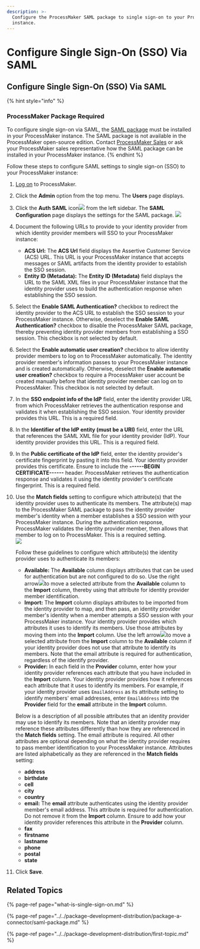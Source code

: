 ```yaml
---
description: >-
  Configure the ProcessMaker SAML package to single sign-on to your ProcessMaker
  instance.
---
```


# Configure Single Sign-On \(SSO\) Via SAML

## Configure Single Sign-On \(SSO\) Via SAML

{% hint style="info" %}
### ProcessMaker Package Required

To configure single sign-on via SAML, the [SAML package](../../package-development-distribution/package-a-connector/saml-package.md) must be installed in your ProcessMaker instance. The SAML package is not available in the ProcessMaker open-source edition. Contact [ProcessMaker Sales](mailto:sales@processmaker.com) or ask your ProcessMaker sales representative how the SAML package can be installed in your ProcessMaker instance.
{% endhint %}

Follow these steps to configure SAML settings to single sign-on \(SSO\) to your ProcessMaker instance:

1. [Log on](../../using-processmaker/log-in.md#log-in) to ProcessMaker.
2. Click the **Admin** option from the top menu. The **Users** page displays.
3. Click the **Auth SAML** icon![](../../.gitbook/assets/auth-saml-icon-package-admin.png) from the left sidebar. The **SAML Configuration** page displays the settings for the SAML package. ![](../../.gitbook/assets/saml-configuration-package-admin.png) 
4. Document the following URLs to provide to your identity provider from which identity provider members will SSO to your ProcessMaker instance:
   * **ACS Url:** The **ACS Url** field displays the Assertive Customer Service \(ACS\) URL. This URL is your ProcessMaker instance that accepts messages or SAML artifacts from the identity provider to establish the SSO session.
   * **Entity ID \(Metadata\):** The **Entity ID \(Metadata\)** field displays the URL to the SAML XML files in your ProcessMaker instance that the identity provider uses to build the authentication response when establishing the SSO session.
5. Select the **Enable SAML Authentication?** checkbox to redirect the identity provider to the ACS URL to establish the SSO session to your ProcessMaker instance. Otherwise, deselect the **Enable SAML Authentication?** checkbox to disable the ProcessMaker SAML package, thereby preventing identity provider members from establishing a SSO session. This checkbox is not selected by default.
6. Select the **Enable automatic user creation?** checkbox to allow identity provider members to log on to ProcessMaker automatically. The identity provider member's information passes to your ProcessMaker instance and is created automatically. Otherwise, deselect the **Enable automatic user creation?** checkbox to require a ProcessMaker user account be created manually before that identity provider member can log on to ProcessMaker. This checkbox is not selected by default.
7. In the **SSO endpoint info of the IdP** field, enter the identity provider URL from which ProcessMaker retrieves the authentication response and validates it when establishing the SSO session. Your identity provider provides this URL. This is a required field.
8. In the **Identifier of the IdP entity \(must be a URI\)** field, enter the URL that references the SAML XML file for your identity provider \(IdP\). Your identity provider provides this URL. This is a required field.
9. In the **Public certificate of the IdP** field, enter the identity provider's certificate fingerprint by pasting it into this field. Your identity provider provides this certificate. Ensure to include the **------BEGIN CERTIFICATE------** header. ProcessMaker retrieves the authentication response and validates it using the identity provider's certificate fingerprint. This is a required field.
10. Use the **Match fields** setting to configure which attribute\(s\) that the identity provider uses to authenticate its members. The attribute\(s\) map to the ProcessMaker SAML package to pass the identity provider member's identity when a member establishes a SSO session with your ProcessMaker instance. During the authentication response, ProcessMaker validates the identity provider member, then allows that member to log on to ProcessMaker. This is a required setting.  
    ![](../../.gitbook/assets/saml-configuration-match-fields-package-admin.png) 

    Follow these guidelines to configure which attribute\(s\) the identity provider uses to authenticate its members:

    * **Available:** The **Available** column displays attributes that can be used for authentication but are not configured to do so. Use the right arrow![](../../.gitbook/assets/right-arrow-saml-configuration-package-admin.png)to move a selected attribute from the **Available** column to the **Import** column, thereby using that attribute for identity provider member identification.
    * **Import:** The **Import** column displays attributes to be imported from the identity provider to map, and then pass, an identity provider member's identity when a member attempts a SSO session with your ProcessMaker instance. Your identity provider provides which attributes it uses to identify its members. Use those attributes by moving them into the **Import** column. Use the left arrow![](../../.gitbook/assets/left-arrow-saml-configuration-package-admin.png)to move a selected attribute from the **Import** column to the **Available** column if your identity provider does not use that attribute to identify its members. Note that the email attribute is required for authentication, regardless of the identify provider.
    * **Provider:** In each field in the **Provider** column, enter how your identity provider references each attribute that you have included in the **Import** column. Your identity provider provides how it references each attribute that it uses to identify its members. For example, if your identity provider uses `EmailAddress` as its attribute setting to identify members' email addresses, enter `EmailAddress` into the **Provider** field for the **email** attribute in the **Import** column.

    Below is a description of all possible attributes that an identity provider may use to identify its members. Note that an identity provider may reference these attributes differently than how they are referenced in the **Match fields** setting. The email attribute is required. All other attributes are optional depending on what the identity provider requires to pass member identification to your ProcessMaker instance. Attributes are listed alphabetically as they are referenced in the **Match fields** setting:

    * **address**
    * **birthdate**
    * **cell**
    * **city**
    * **country**
    * **email:** The **email** attribute authenticates using the identity provider member's email address. This attribute is required for authentication. Do not remove it from the **Import** column. Ensure to add how your identity provider references this attribute in the **Provider** column.
    * **fax**
    * **firstname**
    * **lastname**
    * **phone**
    * **postal**
    * **state**

11. Click **Save**.

## Related Topics

{% page-ref page="what-is-single-sign-on.md" %}

{% page-ref page="../../package-development-distribution/package-a-connector/saml-package.md" %}

{% page-ref page="../../package-development-distribution/first-topic.md" %}

